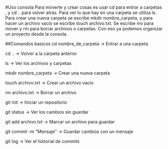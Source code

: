 #Uso consola
Para moverte y crear cosas es usar cd para entrar a carpetas , y cd .. para volver atrás. Para ver lo que hay en una carpeta se utiliza ls. Para crear una nueva carpeta se escribe mkdir nombre_carpeta, y para hacer un archivo vacío se escribe touch archivo.txt. Se escribe mv para mover y rm para borrar archivos o carpetas. Con eso ya podemos organizar un proyecto desde la consola.

##Comandos basicos
cd nombre_de_carpeta → Entrar a una carpeta

cd .. → Volver a la carpeta anterior

ls → Ver los archivos y carpetas 

mkdir nombre_carpeta → Crear una nueva carpeta

touch archivo.txt → Crear un archivo vacío

rm archivo.txt → Borrar un archivo

git init → Iniciar un repositorio

git status → Ver los cambios sin guardar

git add archivo.txt → Marcar un archivo para guardar

git commit -m "Mensaje" → Guardar cambios con un mensaje

git log → Ver el historial de commits
